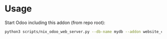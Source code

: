 # Usage

Start Odoo including this addon (from repo root):

```bash
python3 scripts/nix_odoo_web_server.py --db-name mydb --addon website_crm_privacy_policy
```
